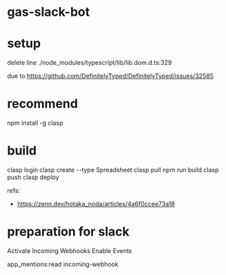 # gas-slack-bot

# setup
delete line ./node_modules/typescript/lib/lib.dom.d.ts:329

due to
https://github.com/DefinitelyTyped/DefinitelyTyped/issues/32585

# recommend
npm install -g clasp

# build
clasp login
clasp create --type Spreadsheet
clasp pull
npm run build
clasp push
clasp deploy

refs:
- https://zenn.dev/hotaka_noda/articles/4a6f0ccee73a18

# preparation for slack

Activate Incoming Webhooks
Enable Events

app_mentions:read
incoming-webhook

